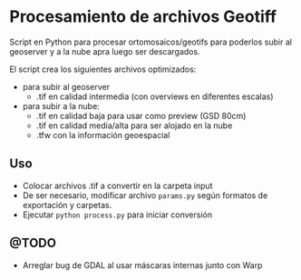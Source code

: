 # Procesamiento de archivos Geotiff
Script en Python para procesar ortomosaicos/geotifs para poderlos subir al geoserver y a la nube apra luego ser descargados.

El script crea los siguientes archivos optimizados:
- para subir al geoserver
    - .tif en calidad intermedia (con overviews en diferentes escalas)
- para subir a la nube:
    - .tif en calidad baja para usar como preview (GSD 80cm)
    - .tif en calidad media/alta para ser alojado en la nube
    - .tfw con la información geoespacial

## Uso
- Colocar archivos .tif a convertir en la carpeta input
- De ser necesario, modificar archivo `params.py` según formatos de exportación y carpetas.
- Ejecutar `python process.py` para iniciar conversión

## @TODO
- Arreglar bug de GDAL al usar máscaras internas junto con Warp
